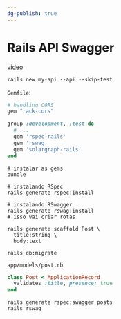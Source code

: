 ```yaml
---
dg-publish: true
---
```

# Rails API Swagger

[video](https://youtu.be/IeqwMb2PhvU)

```shell
rails new my-api --api --skip-test
```

`Gemfile`:
```ruby
# handling CORS
gem "rack-cors"

group :development, :test do
  # ...
  gem 'rspec-rails'
  gem 'rswag'
  gem 'solargraph-rails'
end
```

```shell
# instalar as gems
bundle

# instalando RSpec
rails generate rspec:install

# instalando RSwagger
rails generate rswag:install
# isso vai criar rotas

rails generate scaffold Post \
  title:string \
  body:text

rails db:migrate
```

`app/models/post.rb`
```ruby
class Post < ApplicationRecord
  validates :title, presence: true
end
```


```shell
rails generate rspec:swagger posts
rails rswag
```


